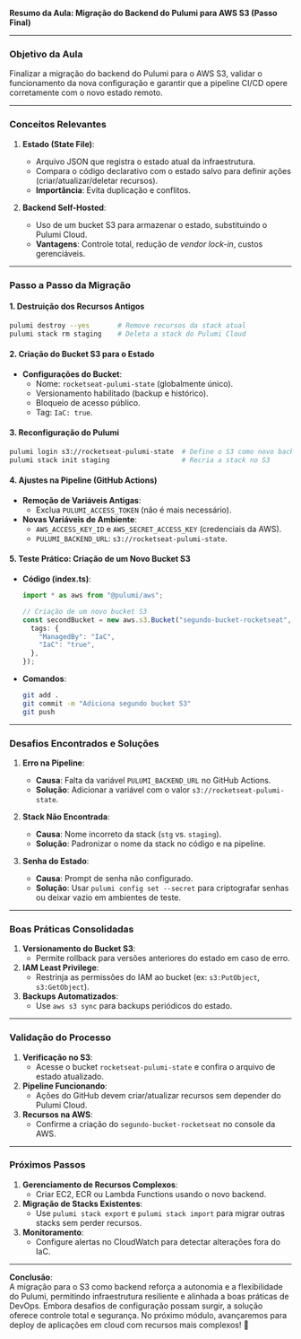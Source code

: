 **Resumo da Aula: Migração do Backend do Pulumi para AWS S3 (Passo Final)**  

---

### **Objetivo da Aula**  
Finalizar a migração do backend do Pulumi para o AWS S3, validar o funcionamento da nova configuração e garantir que a pipeline CI/CD opere corretamente com o novo estado remoto.  

---

### **Conceitos Relevantes**  
1. **Estado (State File)**:  
   - Arquivo JSON que registra o estado atual da infraestrutura.  
   - Compara o código declarativo com o estado salvo para definir ações (criar/atualizar/deletar recursos).  
   - **Importância**: Evita duplicação e conflitos.  

2. **Backend Self-Hosted**:  
   - Uso de um bucket S3 para armazenar o estado, substituindo o Pulumi Cloud.  
   - **Vantagens**: Controle total, redução de *vendor lock-in*, custos gerenciáveis.  

---

### **Passo a Passo da Migração**  

#### **1. Destruição dos Recursos Antigos**  
```bash  
pulumi destroy --yes       # Remove recursos da stack atual  
pulumi stack rm staging    # Deleta a stack do Pulumi Cloud  
```  

#### **2. Criação do Bucket S3 para o Estado**  
- **Configurações do Bucket**:  
  - Nome: `rocketseat-pulumi-state` (globalmente único).  
  - Versionamento habilitado (backup e histórico).  
  - Bloqueio de acesso público.  
  - Tag: `IaC: true`.  

#### **3. Reconfiguração do Pulumi**  
```bash  
pulumi login s3://rocketseat-pulumi-state  # Define o S3 como novo backend  
pulumi stack init staging                  # Recria a stack no S3  
```  

#### **4. Ajustes na Pipeline (GitHub Actions)**  
- **Remoção de Variáveis Antigas**:  
  - Exclua `PULUMI_ACCESS_TOKEN` (não é mais necessário).  
- **Novas Variáveis de Ambiente**:  
  - `AWS_ACCESS_KEY_ID` e `AWS_SECRET_ACCESS_KEY` (credenciais da AWS).  
  - `PULUMI_BACKEND_URL`: `s3://rocketseat-pulumi-state`.  

#### **5. Teste Prático: Criação de um Novo Bucket S3**  
- **Código (index.ts)**:  
  ```typescript  
  import * as aws from "@pulumi/aws";  

  // Criação de um novo bucket S3  
  const secondBucket = new aws.s3.Bucket("segundo-bucket-rocketseat", {  
    tags: {  
      "ManagedBy": "IaC",  
      "IaC": "true",  
    },  
  });  
  ```  
- **Comandos**:  
  ```bash  
  git add .  
  git commit -m "Adiciona segundo bucket S3"  
  git push  
  ```  

---

### **Desafios Encontrados e Soluções**  
1. **Erro na Pipeline**:  
   - **Causa**: Falta da variável `PULUMI_BACKEND_URL` no GitHub Actions.  
   - **Solução**: Adicionar a variável com o valor `s3://rocketseat-pulumi-state`.  

2. **Stack Não Encontrada**:  
   - **Causa**: Nome incorreto da stack (`stg` vs. `staging`).  
   - **Solução**: Padronizar o nome da stack no código e na pipeline.  

3. **Senha do Estado**:  
   - **Causa**: Prompt de senha não configurado.  
   - **Solução**: Usar `pulumi config set --secret` para criptografar senhas ou deixar vazio em ambientes de teste.  

---

### **Boas Práticas Consolidadas**  
1. **Versionamento do Bucket S3**:  
   - Permite rollback para versões anteriores do estado em caso de erro.  
2. **IAM Least Privilege**:  
   - Restrinja as permissões do IAM ao bucket (ex: `s3:PutObject`, `s3:GetObject`).  
3. **Backups Automatizados**:  
   - Use `aws s3 sync` para backups periódicos do estado.  

---

### **Validação do Processo**  
1. **Verificação no S3**:  
   - Acesse o bucket `rocketseat-pulumi-state` e confira o arquivo de estado atualizado.  
2. **Pipeline Funcionando**:  
   - Ações do GitHub devem criar/atualizar recursos sem depender do Pulumi Cloud.  
3. **Recursos na AWS**:  
   - Confirme a criação do `segundo-bucket-rocketseat` no console da AWS.  

---

### **Próximos Passos**  
1. **Gerenciamento de Recursos Complexos**:  
   - Criar EC2, ECR ou Lambda Functions usando o novo backend.  
2. **Migração de Stacks Existentes**:  
   - Use `pulumi stack export` e `pulumi stack import` para migrar outras stacks sem perder recursos.  
3. **Monitoramento**:  
   - Configure alertas no CloudWatch para detectar alterações fora do IaC.  

---

**Conclusão**:  
A migração para o S3 como backend reforça a autonomia e a flexibilidade do Pulumi, permitindo infraestrutura resiliente e alinhada a boas práticas de DevOps. Embora desafios de configuração possam surgir, a solução oferece controle total e segurança. No próximo módulo, avançaremos para deploy de aplicações em cloud com recursos mais complexos! 🚀